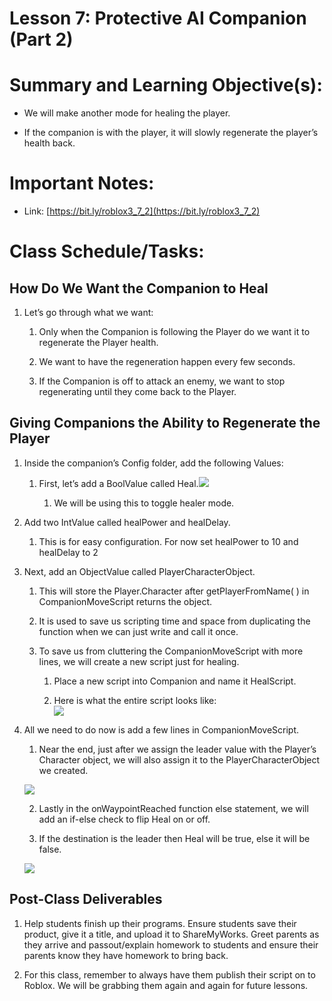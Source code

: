 
# Lesson 7: Protective AI Companion (Part 2)

  

  

# Summary and Learning Objective(s):

-   We will make another mode for healing the player.
    
-   If the companion is with the player, it will slowly regenerate the player’s health back.
    

# Important Notes:

-   Link: [https://bit.ly/roblox3_7_2](https://bit.ly/roblox3_7_2)
    

# Class Schedule/Tasks:

## How Do We Want the Companion to Heal

1.  Let’s go through what we want:
     
    1.  Only when the Companion is following the Player do we want it to regenerate the Player health.
        
    2.  We want to have the regeneration happen every few seconds.
        
    3.  If the Companion is off to attack an enemy, we want to stop regenerating until they come back to the Player.
    

## Giving Companions the Ability to Regenerate the Player

1.  Inside the companion’s Config folder, add the following Values:
    
    1.  First, let’s add a BoolValue called Heal.![](https://lh4.googleusercontent.com/b2T0bPOrocSx1UiTexVfa3n0AmkJubcrgJI1L9O906gt9za4SVlcKZ1kBOj3lN-Nwmi1zSP-1Hu8mG-7XJbzK86wZjhFwtoQDnl61gtwn-JWQg8ttRGKft5Aqk1tBjtu6W8QJQBQ)
        
        1.  We will be using this to toggle healer mode.
        

3.  Add two IntValue called healPower and healDelay.
    
    1.  This is for easy configuration. For now set healPower to 10 and healDelay to 2
        

5.  Next, add an ObjectValue called PlayerCharacterObject.  
    
    1.  This will store the Player.Character after getPlayerFromName( ) in CompanionMoveScript returns the object.
        
    2.  It is used to save us scripting time and space from duplicating the function when we can just write and call it once.
        
    3.  To save us from cluttering the CompanionMoveScript with more lines, we will create a new script just for healing.               
        
        1.  Place a new script into Companion and name it HealScript.
            
        2.  Here is what the entire script looks like:  
            ![](https://lh3.googleusercontent.com/Tty14Uqylw5RXmIX42YKUoj5eW0kAQyIEfsCtfIosdiA6FU9PCModjIG7Bhlo3oYWwafBbVmthWdFA3LNk6bLS1kTcZQSi1tyIsZwMmn-DMhONpL11qSFEMyH_iXKlUmvI5RCl9J)  
              
            

5.  All we need to do now is add a few lines in CompanionMoveScript.

    1.  Near the end, just after we assign the leader value with the Player’s Character object, we will also assign it to the PlayerCharacterObject we created.

    ![](https://lh3.googleusercontent.com/nV6rron-4qSZtucMk-Zs6sUCN8RH1n04I0g9nMziAfnIq8-kDCsY_fw82EWA8B77B-wCVf1-zgQ69V16H592vhIeoIjd6nlR-2bnh4hjVz1d1F6-PVhGkvRNilt-jnPfmdQrzODg)  

    2.  Lastly in the onWaypointReached function else statement, we will add an if-else check to flip Heal on or off.
        
    3.  If the destination is the leader then Heal will be true, else it will be false.
        
    ![](https://lh4.googleusercontent.com/UQFIno3BwkemUpS4yUPLS-L9WNcOI1zPB1vP5roNDuqpGjhdGzQutYG0duFbFTxOXvg1x6Stsf__VQCsyfMZcjLfm_Ejsunf9Nb6cBPb9q6BEeQaa9Bb6IiwkpDlSxWfFh7gvbdL)

## Post-Class Deliverables

1.  Help students finish up their programs. Ensure students save their product, give it a title, and upload it to ShareMyWorks. Greet parents as they arrive and passout/explain homework to students and ensure their parents know they have homework to bring back.
    
2.  For this class, remember to always have them publish their script on to Roblox. We will be grabbing them again and again for future lessons.